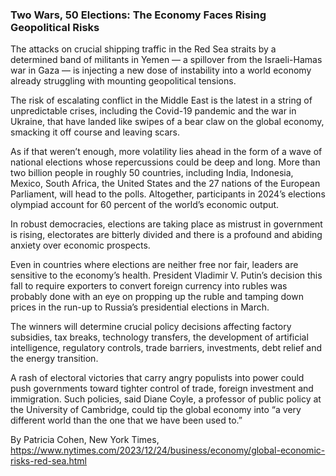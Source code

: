 ### Two Wars, 50 Elections: The Economy Faces Rising Geopolitical Risks

The attacks on crucial shipping traffic in the Red Sea straits by a determined band of militants in Yemen — a spillover from the Israeli-Hamas war in Gaza — is injecting a new dose of instability into a world economy already struggling with mounting geopolitical tensions.

The risk of escalating conflict in the Middle East is the latest in a string of unpredictable crises, including the Covid-19 pandemic and the war in Ukraine, that have landed like swipes of a bear claw on the global economy, smacking it off course and leaving scars.

As if that weren’t enough, more volatility lies ahead in the form of a wave of national elections whose repercussions could be deep and long. More than two billion people in roughly 50 countries, including India, Indonesia, Mexico, South Africa, the United States and the 27 nations of the European Parliament, will head to the polls. Altogether, participants in 2024’s elections olympiad account for 60 percent of the world’s economic output.

In robust democracies, elections are taking place as mistrust in government is rising, electorates are bitterly divided and there is a profound and abiding anxiety over economic prospects.

Even in countries where elections are neither free nor fair, leaders are sensitive to the economy’s health. President Vladimir V. Putin’s decision this fall to require exporters to convert foreign currency into rubles was probably done with an eye on propping up the ruble and tamping down prices in the run-up to Russia’s presidential elections in March.

The winners will determine crucial policy decisions affecting factory subsidies, tax breaks, technology transfers, the development of artificial intelligence, regulatory controls, trade barriers, investments, debt relief and the energy transition.

A rash of electoral victories that carry angry populists into power could push governments toward tighter control of trade, foreign investment and immigration. Such policies, said Diane Coyle, a professor of public policy at the University of Cambridge, could tip the global economy into “a very different world than the one that we have been used to.”


By Patricia Cohen, New York Times, https://www.nytimes.com/2023/12/24/business/economy/global-economic-risks-red-sea.html
